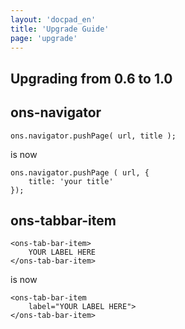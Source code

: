 ```yaml
---
layout: 'docpad_en'
title: 'Upgrade Guide'
page: 'upgrade'
---
```


Upgrading from 0.6 to 1.0
-------------------------

## ons-navigator

	ons.navigator.pushPage( url, title );

is now

	ons.navigator.pushPage ( url, {
		title: 'your title'
	});


## ons-tabbar-item

	<ons-tab-bar-item>
		YOUR LABEL HERE
	</ons-tab-bar-item>

is now
	
	<ons-tab-bar-item
		label="YOUR LABEL HERE">
	</ons-tab-bar-item>